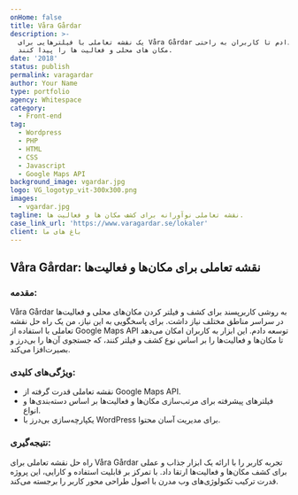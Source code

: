 ```yaml
---
onHome: false
title: Våra Gårdar
description: >-
  یک نقشه تعاملی با فیلترهایی برای Våra Gårdar توسعه دادم تا کاربران به راحتی
  مکان های محلی و فعالیت ها را پیدا کنند.
date: '2018'
status: publish
permalink: varagardar
author: Your Name
type: portfolio
agency: Whitespace
category:
  - Front-end
tag:
  - Wordpress
  - PHP
  - HTML
  - CSS
  - Javascript
  - Google Maps API
background_image: vgardar.jpg
logo: VG_logotyp_vit-300x300.png
images:
  - vgardar.jpg
tagline: نقشه تعاملی نوآورانه برای کشف مکان ها و فعالیت ها.
case_link_url: 'https://www.varagardar.se/lokaler'
client: باغ های ما
---
```

<h2>Våra Gårdar: نقشه تعاملی برای مکان‌ها و فعالیت‌ها</h2>

<h3>مقدمه:</h3>
<p>
  Våra Gårdar به روشی کاربرپسند برای کشف و فیلتر کردن مکان‌های محلی و فعالیت‌ها در سراسر مناطق مختلف نیاز داشت. برای پاسخگویی به این نیاز، من یک راه حل نقشه تعاملی با استفاده از Google Maps API توسعه دادم. این ابزار به کاربران امکان می‌دهد تا مکان‌ها و فعالیت‌ها را بر اساس نوع کشف و فیلتر کنند، که جستجوی آن‌ها را بی‌درز و بصیرت‌افزا می‌کند.
</p>

<h3>ویژگی‌های کلیدی:</h3>
<ul>
  <li>نقشه تعاملی قدرت گرفته از Google Maps API.</li>
  <li>فیلترهای پیشرفته برای مرتب‌سازی مکان‌ها و فعالیت‌ها بر اساس دسته‌بندی‌ها و انواع.</li>
  <li>یکپارچه‌سازی بی‌درز با WordPress برای مدیریت آسان محتوا.</li>
</ul>

<h3>نتیجه‌گیری:</h3>
<p>
  راه حل نقشه تعاملی برای Våra Gårdar تجربه کاربر را با ارائه یک ابزار جذاب و عملی برای کشف مکان‌ها و فعالیت‌ها ارتقا داد. با تمرکز بر قابلیت استفاده و کارایی، این پروژه قدرت ترکیب تکنولوژی‌های وب مدرن با اصول طراحی محور کاربر را برجسته می‌کند.
</p>
